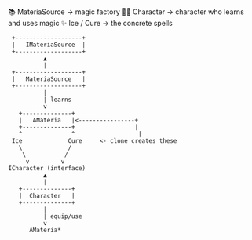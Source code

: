 📚 MateriaSource → magic factory
🧙‍♂️ Character     → character who learns and uses magic
✨ Ice / Cure    → the concrete spells


     +-------------------+
     |   IMateriaSource  |
     +-------------------+
              ▲
              |
     +-------------------+
     |   MateriaSource   |
     +-------------------+
              |
              | learns
              v
       +--------------+
       |   AMateria   |<----------------+
       +--------------+                 |
       ^              ^                  |
     Ice             Cure     <- clone creates these
       \             /
        \           /
         v         v
    ICharacter (interface)
              ▲
              |
       +--------------+
       |  Character   |
       +--------------+
              |
              | equip/use
              v
          AMateria*
